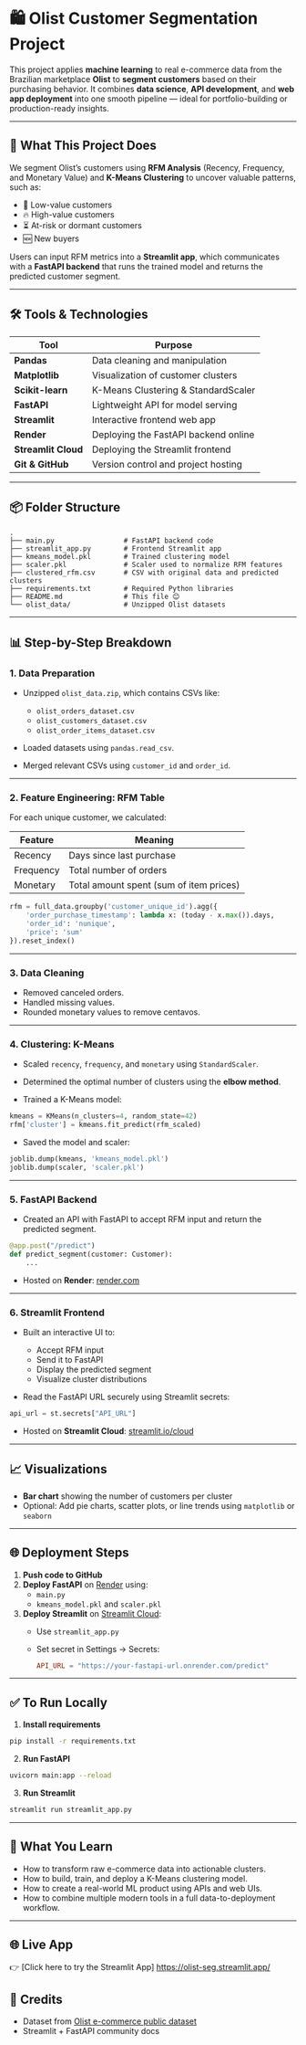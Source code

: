 
# 🛍️ Olist Customer Segmentation Project

This project applies **machine learning** to real e-commerce data from the Brazilian marketplace **Olist** to **segment customers** based on their purchasing behavior. It combines **data science**, **API development**, and **web app deployment** into one smooth pipeline — ideal for portfolio-building or production-ready insights.

---

## 🚀 What This Project Does

We segment Olist’s customers using **RFM Analysis** (Recency, Frequency, and Monetary Value) and **K-Means Clustering** to uncover valuable patterns, such as:

- 🧊 Low-value customers  
- 🔥 High-value customers  
- ⏳ At-risk or dormant customers  
- 🆕 New buyers

Users can input RFM metrics into a **Streamlit app**, which communicates with a **FastAPI backend** that runs the trained model and returns the predicted customer segment.

---

## 🛠️ Tools & Technologies

| Tool         | Purpose                                   |
|--------------|--------------------------------------------|
| **Pandas**   | Data cleaning and manipulation             |
| **Matplotlib** | Visualization of customer clusters       |
| **Scikit-learn** | K-Means Clustering & StandardScaler    |
| **FastAPI**  | Lightweight API for model serving          |
| **Streamlit**| Interactive frontend web app               |
| **Render**   | Deploying the FastAPI backend online       |
| **Streamlit Cloud** | Deploying the Streamlit frontend    |
| **Git & GitHub** | Version control and project hosting    |

---

## 📦 Folder Structure

```
.
├── main.py                 # FastAPI backend code
├── streamlit_app.py        # Frontend Streamlit app
├── kmeans_model.pkl        # Trained clustering model
├── scaler.pkl              # Scaler used to normalize RFM features
├── clustered_rfm.csv       # CSV with original data and predicted clusters
├── requirements.txt        # Required Python libraries
├── README.md               # This file 😊
└── olist_data/             # Unzipped Olist datasets
```

---

## 📊 Step-by-Step Breakdown

### 1. **Data Preparation**

- Unzipped `olist_data.zip`, which contains CSVs like:
  - `olist_orders_dataset.csv`
  - `olist_customers_dataset.csv`
  - `olist_order_items_dataset.csv`

- Loaded datasets using `pandas.read_csv`.

- Merged relevant CSVs using `customer_id` and `order_id`.

---

### 2. **Feature Engineering: RFM Table**

For each unique customer, we calculated:

| Feature   | Meaning                                  |
|-----------|-------------------------------------------|
| Recency   | Days since last purchase                  |
| Frequency | Total number of orders                    |
| Monetary  | Total amount spent (sum of item prices)   |

```python
rfm = full_data.groupby('customer_unique_id').agg({
    'order_purchase_timestamp': lambda x: (today - x.max()).days,
    'order_id': 'nunique',
    'price': 'sum'
}).reset_index()
```

---

### 3. **Data Cleaning**

- Removed canceled orders.
- Handled missing values.
- Rounded monetary values to remove centavos.

---

### 4. **Clustering: K-Means**

- Scaled `recency`, `frequency`, and `monetary` using `StandardScaler`.

- Determined the optimal number of clusters using the **elbow method**.

- Trained a K-Means model:

```python
kmeans = KMeans(n_clusters=4, random_state=42)
rfm['cluster'] = kmeans.fit_predict(rfm_scaled)
```

- Saved the model and scaler:

```python
joblib.dump(kmeans, 'kmeans_model.pkl')
joblib.dump(scaler, 'scaler.pkl')
```

---

### 5. **FastAPI Backend**

- Created an API with FastAPI to accept RFM input and return the predicted segment.

```python
@app.post("/predict")
def predict_segment(customer: Customer):
    ...
```

- Hosted on **Render**: [render.com](https://render.com)

---

### 6. **Streamlit Frontend**

- Built an interactive UI to:
  - Accept RFM input
  - Send it to FastAPI
  - Display the predicted segment
  - Visualize cluster distributions

- Read the FastAPI URL securely using Streamlit secrets:

```python
api_url = st.secrets["API_URL"]
```

- Hosted on **Streamlit Cloud**: [streamlit.io/cloud](https://streamlit.io/cloud)

---

## 📈 Visualizations

- **Bar chart** showing the number of customers per cluster
- Optional: Add pie charts, scatter plots, or line trends using `matplotlib` or `seaborn`

---

## 🌐 Deployment Steps

1. **Push code to GitHub**
2. **Deploy FastAPI** on [Render](https://render.com) using:
   - `main.py`
   - `kmeans_model.pkl` and `scaler.pkl`
3. **Deploy Streamlit** on [Streamlit Cloud](https://streamlit.io/cloud):
   - Use `streamlit_app.py`
   - Set secret in Settings → Secrets:

     ```toml
     API_URL = "https://your-fastapi-url.onrender.com/predict"
     ```

---

## ✅ To Run Locally

1. **Install requirements**

```bash
pip install -r requirements.txt
```

2. **Run FastAPI**

```bash
uvicorn main:app --reload
```

3. **Run Streamlit**

```bash
streamlit run streamlit_app.py
```

---

## 🧠 What You Learn

- How to transform raw e-commerce data into actionable clusters.
- How to build, train, and deploy a K-Means clustering model.
- How to create a real-world ML product using APIs and web UIs.
- How to combine multiple modern tools in a full data-to-deployment workflow.

---


## 🌐 Live App

👉 [Click here to try the Streamlit App] https://olist-seg.streamlit.app/


## 🙌 Credits

- Dataset from [Olist e-commerce public dataset](https://www.kaggle.com/datasets/olistbr/brazilian-ecommerce)
- Streamlit + FastAPI community docs
